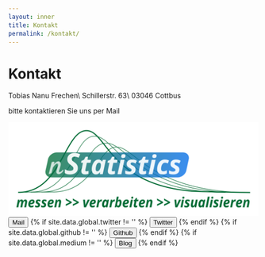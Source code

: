 ```yaml
---
layout: inner
title: Kontakt
permalink: /kontakt/
---
```


# Kontakt

Tobias Nanu Frechen\\
Schillerstr. 63\\
03046 Cottbus

bitte kontaktieren Sie uns per Mail

<div class="logo-center">
  <img  src="/img/nStat-logo.svg" alt="nStatistics">
</div>






<div class="hero-buttons">
  <a href="mailto:{{ 'mail@n-statistics.de' | encode_email }}"><button class="btn btn-default btn-lg"><i class="fa fa-envelope fa-lg"></i>Mail</button></a>
  {% if site.data.global.twitter != '' %}
    <a href="https://twitter.com/{{ site.data.global.twitter }}"><button class="btn btn-default btn-lg"><i class="fa fa-twitter fa-lg"></i>Twitter</button></a>
  {% endif %}
  {% if site.data.global.github != '' %}
    <a href="https://github.com/{{ site.data.global.github }}"><button class="btn btn-default btn-lg"><i class="fa fa-github fa-lg"></i>Github</button></a>
  {% endif %}
  {% if site.data.global.medium != '' %}
    <a href="http://{{ site.data.global.medium }}"><button class="btn btn-default btn-lg"><i class="fa fa-tablet fa-lg"></i>Blog</button></a>
  {% endif %}

</div>
